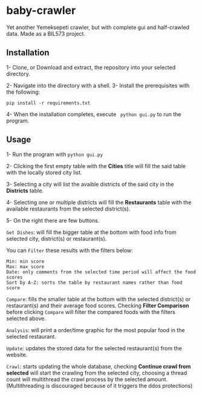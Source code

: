 # baby-crawler
Yet another Yemeksepeti crawler, but with complete gui and half-crawled data. Made as a BIL573 project.
##  Installation
1- Clone, or Download and extract, the repository into your selected directory.

2- Navigate into the directory with a shell.
3- Install the prerequisites with the following:
```
pip install -r requirements.txt
```
4- When the installation completes, execute ``` python gui.py``` to run the program.

## Usage
1- Run the program with ```python gui.py```

2- Clicking the first empty table with the **Cities** title will fill the said table with the locally stored city list.

3- Selecting a city will list the avaible districts of the said city in the **Districts** table.

4- Selecting one or multiple districts will fill the **Restaurants** table with the available restaurants from the selected district(s).

5- On the right there are few buttons.

  ```Get Dishes```: will fill the bigger table at the bottom with food info from selected city, district(s) or restaurant(s).
  
  You can ```Filter``` these results with the filters below:
  
    Min: min score
    Max: max score
    Date: only comments from the selected time period will affect the food scores
    Sort by A-Z: sorts the table by restaurant names rather than food score
    
  ```Compare```: fills the smaller table at the bottom with the selected district(s) or restaurant(s) and their average food scores. Checking **Filter Comparison** before clicking ```Compare``` will filter the compared foods with the filters selected above.
  
  ```Analysis```: will print a order/time graphic for the most popular food in the selected restaurant. 
  
  ```Update```: updates the stored data for the selected restaurant(s) from the website.
  
  ```Crawl```: starts updating the whole database, checking **Continue crawl from selected** will start the crawling from the selected city, choosing a thread count will multithread the crawl process by the selected amount. (Multithreading is discouraged because of it triggers the ddos protections)
